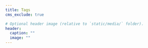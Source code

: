```yaml
---
title: Tags
cms_exclude: true

# Optional header image (relative to `static/media/` folder).
header:
  caption: ""
  image: ""
---
```

